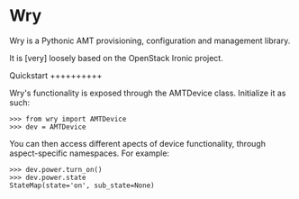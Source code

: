 Wry
===

Wry is a Pythonic AMT provisioning, configuration and management library.

It is [very] loosely based on the OpenStack Ironic project.

Quickstart
++++++++++

Wry's functionality is exposed through the AMTDevice class. Initialize it as such:

    >>> from wry import AMTDevice
    >>> dev = AMTDevice

You can then access different apects of device functionality, through aspect-specific namespaces. For example:

    >>> dev.power.turn_on()
    >>> dev.power.state
    StateMap(state='on', sub_state=None)

